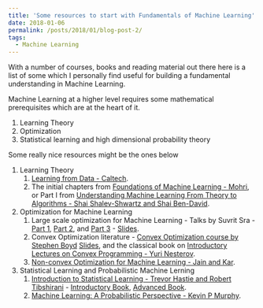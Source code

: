 ```yaml
---
title: 'Some resources to start with Fundamentals of Machine Learning'
date: 2018-01-06
permalink: /posts/2018/01/blog-post-2/
tags:
  - Machine Learning
---
```


With a number of courses, books and reading material out there here is a list of some which I personally find useful for building a fundamental understanding in Machine Learning.

Machine Learning at a higher level requires some mathematical prerequisites which are at the heart of it.
1. Learning Theory
2. Optimization
3. Statistical learning and high dimensional probability theory

Some really nice resources might be the ones below
1. Learning Theory
	1. [Learning from Data - Caltech](https://www.youtube.com/watch?v=mbyG85GZ0PI&list=PLD63A284B7615313A).
	2. The initial chapters from [Foundations of Machine Learning - Mohri](https://libgen.pw/download/book/5a1f05453a044650f50e3ec5), or Part I from [Understanding Machine Learning From Theory to Algorithms - Shai Shalev-Shwartz and Shai Ben-David](http://www.cs.huji.ac.il/~shais/UnderstandingMachineLearning/understanding-machine-learning-theory-algorithms.pdf).
2. Optimization for Machine Learning
	1. Large scale optimization for Machine Learning - Talks by Suvrit Sra - [Part 1](https://www.youtube.com/watch?v=AYcfpq5hH5g), [Part 2](https://www.youtube.com/watch?v=rNwkvvm2Hes), and [Part 3](https://www.youtube.com/watch?v=YwaWFto9KoQ) - [Slides](http://optml.mit.edu/teach/msr2015/index.html).
	2. Convex Optimization literature - [Convex Optimization course by Stephen Boyd](https://www.youtube.com/watch?v=McLq1hEq3UY&list=PL3940DD956CDF0622) [Slides](http://mlss11.bordeaux.inria.fr/docs/mlss11Bordeaux_Vandenberghe.pdf), and the classical book on [Introductory Lectures on Convex Programming - Yuri Nesterov](http://citeseerx.ist.psu.edu/viewdoc/download?doi=10.1.1.693.855&rep=rep1&type=pdf).
	3. [Non-convex Optimization for Machine Learning - Jain and Kar](https://arxiv.org/pdf/1712.07897.pdf).
3. Statistical Learning and Probabilistic Machine Lerning
	1. [Introduction to Statistical Learning - Trevor Hastie and Robert Tibshirani](https://www.youtube.com/user/dataschool/playlists?sort=dd&view=50&shelf_id=4) - [Introductory Book](http://www-bcf.usc.edu/~gareth/ISL/ISLR\%20First\%20Printing.pdf), [Advanced Book](https://web.stanford.edu/~hastie/Papers/ESLII.pdf).
	2. [Machine Learning: A Probabilistic Perspective - Kevin P Murphy](http://dsd.future-lab.cn/members/2015nlp/Machine_Learning.pdf).